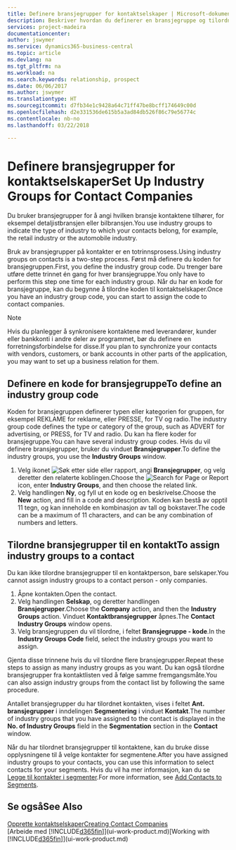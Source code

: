 ```yaml
---
title: Definere bransjegrupper for kontaktselskaper | Microsoft-dokumentasjon
description: Beskriver hvordan du definerer en bransjegruppe og tilordner den til et kontaktselskap, for eksempel detaljistbransjen eller bilbransjen.
services: project-madeira
documentationcenter: 
author: jswymer
ms.service: dynamics365-business-central
ms.topic: article
ms.devlang: na
ms.tgt_pltfrm: na
ms.workload: na
ms.search.keywords: relationship, prospect
ms.date: 06/06/2017
ms.author: jswymer
ms.translationtype: HT
ms.sourcegitcommit: d7fb34e1c9428a64c71ff47be8bcff174649c00d
ms.openlocfilehash: d2e331536de615b5a3ad84db526f86c79e56774c
ms.contentlocale: nb-no
ms.lasthandoff: 03/22/2018

---
```

# <a name="set-up-industry-groups-for-contact-companies"></a><span data-ttu-id="8a33d-103">Definere bransjegrupper for kontaktselskaper</span><span class="sxs-lookup"><span data-stu-id="8a33d-103">Set Up Industry Groups for Contact Companies</span></span>
<span data-ttu-id="8a33d-104">Du bruker bransjegrupper for å angi hvilken bransje kontaktene tilhører, for eksempel detaljistbransjen eller bilbransjen.</span><span class="sxs-lookup"><span data-stu-id="8a33d-104">You use industry groups to indicate the type of industry to which your contacts belong, for example, the retail industry or the automobile industry.</span></span>

<span data-ttu-id="8a33d-105">Bruk av bransjegrupper på kontakter er en totrinnsprosess.</span><span class="sxs-lookup"><span data-stu-id="8a33d-105">Using industry groups on contacts is a two-step process.</span></span> <span data-ttu-id="8a33d-106">Først må definere du koden for bransjegruppen.</span><span class="sxs-lookup"><span data-stu-id="8a33d-106">First, you define the industry group code.</span></span> <span data-ttu-id="8a33d-107">Du trenger bare utføre dette trinnet én gang for hver bransjegruppe.</span><span class="sxs-lookup"><span data-stu-id="8a33d-107">You only have to perform this step one time for each industry group.</span></span> <span data-ttu-id="8a33d-108">Når du har en kode for bransjegruppe, kan du begynne å tilordne koden til kontaktselskaper.</span><span class="sxs-lookup"><span data-stu-id="8a33d-108">Once you have an industry group code, you can start to assign the code to contact companies.</span></span>

> [!NOTE]  
>   <span data-ttu-id="8a33d-109">Hvis du planlegger å synkronisere kontaktene med leverandører, kunder eller bankkonti i andre deler av programmet, bør du definere en forretningsforbindelse for disse.</span><span class="sxs-lookup"><span data-stu-id="8a33d-109">If you plan to synchronize your contacts with vendors, customers, or bank accounts in other parts of the application, you may want to set up a business relation for them.</span></span>

## <a name="to-define-an-industry-group-code"></a><span data-ttu-id="8a33d-110">Definere en kode for bransjegruppe</span><span class="sxs-lookup"><span data-stu-id="8a33d-110">To define an industry group code</span></span>
<span data-ttu-id="8a33d-111">Koden for bransjegruppen definerer typen eller kategorien for gruppen, for eksempel REKLAME for reklame, eller PRESSE, for TV og radio.</span><span class="sxs-lookup"><span data-stu-id="8a33d-111">The industry group code defines the type or category of the group, such as ADVERT for advertising, or PRESS, for TV and radio.</span></span> <span data-ttu-id="8a33d-112">Du kan ha flere koder for bransjegruppe.</span><span class="sxs-lookup"><span data-stu-id="8a33d-112">You can have several industry group codes.</span></span> <span data-ttu-id="8a33d-113">Hvis du vil definere bransjegrupper, bruker du vinduet **Bransjegrupper**.</span><span class="sxs-lookup"><span data-stu-id="8a33d-113">To define the industry groups, you use the **Industry Groups** window.</span></span>

1. <span data-ttu-id="8a33d-114">Velg ikonet ![Søk etter side eller rapport](media/ui-search/search_small.png "Søk etter side eller rapport"), angi **Bransjegrupper**, og velg deretter den relaterte koblingen.</span><span class="sxs-lookup"><span data-stu-id="8a33d-114">Choose the ![Search for Page or Report](media/ui-search/search_small.png "Search for Page or Report icon") icon, enter **Industry Groups**, and then choose the related link.</span></span>
2. <span data-ttu-id="8a33d-115">Velg handlingen **Ny**, og fyll ut en kode og en beskrivelse.</span><span class="sxs-lookup"><span data-stu-id="8a33d-115">Choose the **New** action, and fill in a code and description.</span></span> <span data-ttu-id="8a33d-116">Koden kan bestå av opptil 11 tegn, og kan inneholde en kombinasjon av tall og bokstaver.</span><span class="sxs-lookup"><span data-stu-id="8a33d-116">The code can be a maximum of 11 characters, and can be any combination of numbers and letters.</span></span>

## <a name="AssignIndustryGroupContact"></a> <span data-ttu-id="8a33d-117">Tilordne bransjegrupper til en kontakt</span><span class="sxs-lookup"><span data-stu-id="8a33d-117">To assign industry groups to a contact</span></span>
<span data-ttu-id="8a33d-118">Du kan ikke tilordne bransjegrupper til en kontaktperson, bare selskaper.</span><span class="sxs-lookup"><span data-stu-id="8a33d-118">You cannot assign industry groups to a contact person - only companies.</span></span>

1. <span data-ttu-id="8a33d-119">Åpne kontakten.</span><span class="sxs-lookup"><span data-stu-id="8a33d-119">Open the contact.</span></span>
2. <span data-ttu-id="8a33d-120">Velg handlingen **Selskap**, og deretter handlingen **Bransjegrupper**.</span><span class="sxs-lookup"><span data-stu-id="8a33d-120">Choose the **Company** action, and then the **Industry Groups** action.</span></span> <span data-ttu-id="8a33d-121">Vinduet **Kontaktbransjegrupper** åpnes.</span><span class="sxs-lookup"><span data-stu-id="8a33d-121">The **Contact Industry Groups** window opens.</span></span>
3. <span data-ttu-id="8a33d-122">Velg bransjegruppen du vil tilordne, i feltet **Bransjegruppe - kode**.</span><span class="sxs-lookup"><span data-stu-id="8a33d-122">In the **Industry Groups Code** field, select the industry groups you want to assign.</span></span>

<span data-ttu-id="8a33d-123">Gjenta disse trinnene hvis du vil tilordne flere bransjegrupper.</span><span class="sxs-lookup"><span data-stu-id="8a33d-123">Repeat these steps to assign as many industry groups as you want.</span></span> <span data-ttu-id="8a33d-124">Du kan også tilordne bransjegrupper fra kontaktlisten ved å følge samme fremgangsmåte.</span><span class="sxs-lookup"><span data-stu-id="8a33d-124">You can also assign industry groups from the contact list by following the same procedure.</span></span>

<span data-ttu-id="8a33d-125">Antallet bransjegrupper du har tilordnet kontakten, vises i feltet **Ant. bransjegrupper** i inndelingen **Segmentering** i vinduet **Kontakt**.</span><span class="sxs-lookup"><span data-stu-id="8a33d-125">The number of industry groups that you have assigned to the contact is displayed in the **No. of Industry Groups** field in the **Segmentation** section in the **Contact** window.</span></span>

<span data-ttu-id="8a33d-126">Når du har tilordnet bransjegrupper til kontaktene, kan du bruke disse opplysningene til å velge kontakter for segmentene.</span><span class="sxs-lookup"><span data-stu-id="8a33d-126">After you have assigned industry groups to your contacts, you can use this information to select contacts for your segments.</span></span> <span data-ttu-id="8a33d-127">Hvis du vil ha mer informasjon, kan du se [Legge til kontakter i segmenter](marketing-add-contact-segment.md).</span><span class="sxs-lookup"><span data-stu-id="8a33d-127">For more information, see [Add Contacts to Segments](marketing-add-contact-segment.md).</span></span>

## <a name="see-also"></a><span data-ttu-id="8a33d-128">Se også</span><span class="sxs-lookup"><span data-stu-id="8a33d-128">See Also</span></span>
[<span data-ttu-id="8a33d-129">Opprette kontaktselskaper</span><span class="sxs-lookup"><span data-stu-id="8a33d-129">Creating Contact Companies</span></span>](marketing-create-contact-companies.md)  
<span data-ttu-id="8a33d-130">[Arbeide med [!INCLUDE[d365fin](includes/d365fin_md.md)]](ui-work-product.md)</span><span class="sxs-lookup"><span data-stu-id="8a33d-130">[Working with [!INCLUDE[d365fin](includes/d365fin_md.md)]](ui-work-product.md)</span></span>

